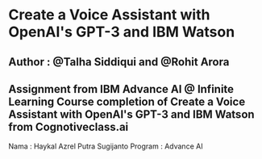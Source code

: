 # Create a Voice Assistant with OpenAI's GPT-3 and IBM Watson
## Author : @Talha Siddiqui and @Rohit Arora

Assignment from IBM Advance AI @ Infinite Learning
Course completion of Create a Voice Assistant with OpenAI's GPT-3 and IBM Watson from Cognotiveclass.ai
---

Nama : Haykal Azrel Putra Sugijanto
Program : Advance AI

